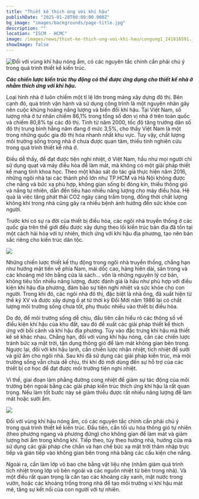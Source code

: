 ```yaml
---
title: "Thiết kế thích ứng với khí hậu"
publishDate: "2025-01-28T00:00:00.000Z"
bg_image: "images/backgrounds/page-title.jpg"
description: ""
location: "ISCM - HCMC"
image: /images/news/thiet-ke-thich-ung-voi-khi-hau/cungung1_241816591.jpg
showImage: false
---
```


![Đối với vùng khí hậu nóng ẩm, có các nguyên tắc chính cần phải chú ý trong quá trình thiết kế kiến trúc.](/images/news/thiet-ke-thich-ung-voi-khi-hau/cungung_241814481.jpg)

**_Các chiến lược kiến trúc thụ động có thể được ứng dụng cho thiết kế nhà ở nhằm thích ứng với khí hậu._**

Loại hình nhà ở luôn chiếm một tỉ lệ lớn trong mảng xây dựng đô thị. Bên cạnh đó, quá trình vận hành và sử dụng công trình là một nguyên nhân gây nên cuộc khủng hoảng năng lượng và biến đổi khí hậu. Tại Việt Nam, số lượng nhà ở tư nhân chiếm 86,1% trong tổng số đơn vị nhà ở trên toàn quốc và chiếm 80,8% tại các đô thị. Tính từ năm 2000, tốc độ tăng trưởng dân số đô thị trung bình hằng năm đang ở mức 3,5%, cho thấy Việt Nam là một trong những quốc gia đô thị hóa nhanh nhất khu vực. Tuy vậy, chất lượng môi trường sống trong nhà ở chưa được quan tâm, thiếu tính nghiên cứu trong quá trình thiết kế nhà ở.

Điều dễ thấy, để đạt được tiện nghi nhiệt, ở Việt Nam, hầu như mọi người chỉ sử dụng quạt và máy điều hòa để làm mát, mà không có một giải pháp thiết kế mang tính khoa học. Theo một khảo sát do tác giả thực hiện năm 2016, những ngôi nhà tại các thành phố lớn như TP.HCM và Hà Nội không được che nắng và bức xạ phù hợp, không gian sống bị đóng kín, thiếu thông gió và nắng tự nhiên, dẫn đến tiêu hao nhiều năng lượng cho máy điều hòa. Hệ quả là việc tăng phát thải CO2 ngày càng trầm trọng, đồng thời chất lượng không khí trong nhà cũng gây ra nhiều bệnh ảnh hưởng đến sức khỏe con người.

Trước khi có sự ra đời của thiết bị điều hòa, các ngôi nhà truyền thống ở các quốc gia trên thế giới đều được xây dựng theo lối kiến trúc bản địa đã tồn tại một cách hài hòa với tự nhiên, thích ứng với khí hậu địa phương, tạo nên bản sắc riêng cho kiến trúc dân tộc.

![](/images/news/thiet-ke-thich-ung-voi-khi-hau/cungung1_241816591.jpg)

Những chiến lược thiết kế thụ động trong ngôi nhà truyền thống, chẳng hạn như hướng mặt tiền về phía Nam, mái dốc cao, hàng hiên dài, sân trong và các khoảng mở lớn bằng cửa lá sách... vốn là những nguyên lý cơ bản, không tiêu tốn nhiều năng lượng, được đánh giá là hầu như phù hợp với điều kiện khí hậu địa phương, đảm bảo sự tiện nghi nhiệt và sức khỏe cho con người. Trong khi đó, các ngôi nhà đô thị, đặc biệt là nhà ống, đã xuất hiện từ thế kỷ XV và được xây dựng ồ ạt từ thời kỳ Đổi Mới năm 1986 lại có chất lượng môi trường sống chưa tốt, phụ thuộc nhiều vào thiết bị điều hòa.

Do đó, để môi trường sống dễ chịu, đầu tiên cần hiểu rõ các thông số về điều kiện khí hậu của khu đất, sau đó đề xuất các giải pháp thiết kế thích ứng với bối cảnh và khí hậu địa phương. Tùy vào đặc trưng khí hậu mà thiết kế sẽ khác nhau. Chẳng hạn, đối với vùng khí hậu nóng, cần các chiến lược tránh bức xạ mặt trời, tận dụng thông gió để làm mát không gian bên trong. Ngược lại, đối với khí hậu lạnh, cần chiến lược nhận nhiệt, tích nhiệt để sưởi và giữ ấm cho ngôi nhà. Sau khi đã sử dụng các giải pháp kiến trúc, mà môi trường sống vẫn chưa dễ chịu, thì khi đó mới dùng đến sự hỗ trợ của các thiết bị cơ học để đạt được môi trường tiện nghi nhiệt.

Vì thế, giai đoạn làm phẳng đường cong nhiệt để giảm sự tác động của môi trường bên ngoài bằng các giải pháp kiến trúc thích ứng khí hậu là rất quan trọng. Nếu làm tốt bước này sẽ giảm thiểu được rất nhiều năng lượng để làm mát hoặc sưởi ấm.

![](/images/news/thiet-ke-thich-ung-voi-khi-hau/cungung2_241817482.jpg)

Đối với vùng khí hậu nóng ẩm, có các nguyên tắc chính cần phải chú ý trong quá trình thiết kế kiến trúc. Đầu tiên, cần tối ưu hóa thông gió tự nhiên (theo phương ngang và phương đứng) cho không gian để làm mát và giảm lượng hơi ẩm trong không khí. Tiếp theo, tùy theo hướng nhà, hướng cửa mà sử dụng các giải pháp che chắn và hạn chế bức xạ mặt trời thâm nhập trực tiếp và gián tiếp vào không gian bên trong nhà bằng các cấu kiện che nắng.

Ngoài ra, cần làm lớp vỏ bao che bằng vật liệu nhẹ (nhằm giảm quá trình tích nhiệt trong lớp vỏ bên ngoài và các nguồn nhiệt từ bên trong nhà). Và một điều rất quan trọng là cần tạo các khoảng cây xanh, mặt nước trong vườn, hoặc các khoảng trống trong nhà để tạo môi trường vi khí hậu mát mẻ, tăng sự kết nối của con người với tự nhiên.
